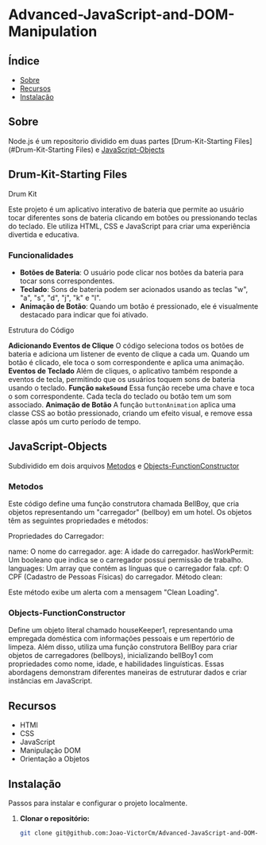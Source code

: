 # Advanced-JavaScript-and-DOM-Manipulation

## Índice

- [Sobre](#sobre)
- [Recursos](#recursos)
- [Instalação](#instalação)

## Sobre

Node.js é um repositorio dividido em duas partes [Drum-Kit-Starting Files](#Drum-Kit-Starting Files) e [JavaScript-Objects](#JavaScript-Objects)


## Drum-Kit-Starting Files
Drum Kit

Este projeto é um aplicativo interativo de bateria que permite ao usuário tocar diferentes sons de bateria clicando em botões ou pressionando teclas do teclado. Ele utiliza HTML, CSS e JavaScript para criar uma experiência divertida e educativa.

### Funcionalidades

- **Botões de Bateria**: O usuário pode clicar nos botões da bateria para tocar sons correspondentes.
- **Teclado**: Sons de bateria podem ser acionados usando as teclas "w", "a", "s", "d", "j", "k" e "l".
- **Animação de Botão**: Quando um botão é pressionado, ele é visualmente destacado para indicar que foi ativado.

Estrutura do Código

**Adicionando Eventos de Clique**
O código seleciona todos os botões de bateria e adiciona um listener de evento de clique a cada um. Quando um botão é clicado, ele toca o som correspondente e aplica uma animação.
**Eventos de Teclado**
Além de cliques, o aplicativo também responde a eventos de tecla, permitindo que os usuários toquem sons de bateria usando o teclado.
 **Função `makeSound`**
Essa função recebe uma chave e toca o som correspondente. Cada tecla do teclado ou botão tem um som associado.
 **Animação de Botão**
A função `buttonAnimation` aplica uma classe CSS ao botão pressionado, criando um efeito visual, e remove essa classe após um curto período de tempo.


## JavaScript-Objects

Subdividido em dois arquivos [Metodos](#Metodos) e [Objects-FunctionConstructor](#Objects-FunctionConstructor)


### Metodos
Este código define uma função construtora chamada BellBoy, que cria objetos representando um "carregador" (bellboy) em um hotel. Os objetos têm as seguintes propriedades e métodos:

Propriedades do Carregador:

name: O nome do carregador.
age: A idade do carregador.
hasWorkPermit: Um booleano que indica se o carregador possui permissão de trabalho.
languages: Um array que contém as línguas que o carregador fala.
cpf: O CPF (Cadastro de Pessoas Físicas) do carregador.
Método clean:

Este método exibe um alerta com a mensagem "Clean Loading".

### Objects-FunctionConstructor

Define um objeto literal chamado houseKeeper1, representando uma empregada doméstica com informações pessoais e um repertório de limpeza. Além disso, utiliza uma função construtora BellBoy para criar objetos de carregadores (bellboys), inicializando bellBoy1 com propriedades como nome, idade, e habilidades linguísticas. Essas abordagens demonstram diferentes maneiras de estruturar dados e criar instâncias em JavaScript.


## Recursos

- HTMl
- CSS
- JavaScript
- Manipulação DOM
- Orientação a Objetos

## Instalação

Passos para instalar e configurar o projeto localmente.

1. **Clonar o repositório:**
   ```bash
   git clone git@github.com:Joao-VictorCm/Advanced-JavaScript-and-DOM-Manipulation.git
